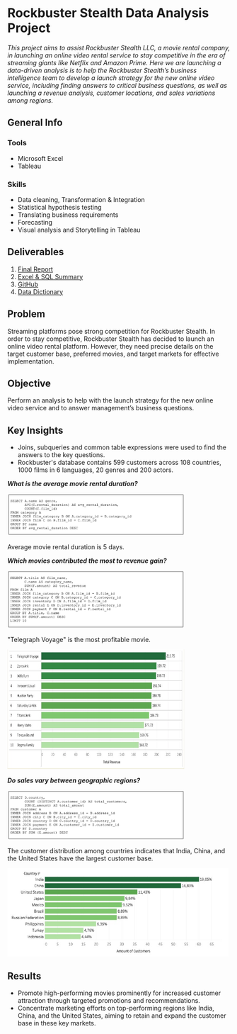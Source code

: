 # Rockbuster Stealth Data Analysis Project

*This project aims to assist Rockbuster Stealth LLC, a movie rental company, in launching an online video rental service to stay competitive in the era of streaming giants like Netflix and Amazon Prime. 
Here we are launching a data-driven analysis is to help the Rockbuster Stealth’s business intelligence team to develop a launch strategy for the new online video service, including finding answers to critical business questions, as well as launching a revenue analysis, customer locations, and sales variations among regions.*

## General Info

### Tools
- Microsoft Excel
- Tableau

### Skills
- Data cleaning, Transformation & Integration
- Statistical hypothesis testing
- Translating business requirements
- Forecasting
- Visual analysis and Storytelling in Tableau

## Deliverables

1. [Final Report](https://drive.google.com/file/d/1DG8KMZ996s5t4g3v2WnxE0npe0eLwrZb/view?usp=share_link)
2. [Excel & SQL Summary](https://docs.google.com/spreadsheets/d/1BMyeGEwB8ocnKqBnC19ZC0QYJ8UOqo6K/edit?usp=share_link&ouid=100220627403487571764&rtpof=true&sd=true)
3. [GitHub](https://github.com/LiliiaVerbenko/Rockbuster-Stealth-Data-Analysis-Project)
4. [Data Dictionary](https://drive.google.com/file/d/1HLxT_oMLJ39huBOit4eze3ipl-9SBp_I/view?usp=share_link)

## Problem

Streaming platforms pose strong competition for Rockbuster Stealth. In order to stay competitive, Rockbuster Stealth has decided to launch an online video rental platform. However, they need precise details on the target customer base, preferred movies, and target markets for effective implementation.

## Objective

Perform an analysis to help with the launch strategy for the new online video service and to answer management’s business questions. 

## Key Insights

- Joins, subqueries and common table expressions were used to find the answers to the key questions.
- Rockbuster's database contains 599 customers across 108 countries, 1000 films in 6 languages, 20 genres and 200 actors.  

**_What is the average movie rental duration?_**

<img src="https://github.com/LiliiaVerbenko/Rockbuster-Stealth-Data-Analysis-Project/blob/main/image/Rockbuster%203.png" width="400">

Average movie rental duration is 5 days.

**_Which movies contributed the most to revenue gain?_**

<img src="https://github.com/LiliiaVerbenko/Rockbuster-Stealth-Data-Analysis-Project/blob/main/image/Rockbuster%204.png" width="400">

"Telegraph Voyage" is the most profitable movie. 

<img src="https://github.com/LiliiaVerbenko/Rockbuster-Stealth-Data-Analysis-Project/blob/main/image/Rockbuster%201.jpg" width="400">

**_Do sales vary between geographic regions?_**

<img src="https://github.com/LiliiaVerbenko/Rockbuster-Stealth-Data-Analysis-Project/blob/main/image/Rockbuster%205.png" width="400">

The customer distribution among countries indicates that India, China, and the United States have the largest customer base. 

<img src="https://github.com/LiliiaVerbenko/Rockbuster-Stealth-Data-Analysis-Project/blob/main/image/Rockbuster%202.jpg" width="500">

## Results
- Promote high-performing movies prominently for increased customer attraction through targeted promotions and recommendations.
- Concentrate marketing efforts on top-performing regions like India, China, and the United States, aiming to retain and expand the customer base in these key markets.


